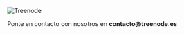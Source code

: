 
<html>

<body>
<p></p>
<p></p>
<p></p>
  <p><img src='https://raw.githubusercontent.com/xjlmolina/Treenode/master/Treenode_logo_grande_con_nombre.jpg' alt='Treenode' referrerPolicy='no-referrer'/></p>
<p></p>
<p></p>
<p></p>
<p></p>
  <p>Ponte en contacto con nosotros en <strong>contacto@treenode.es</strong></p>
</body>
</html>
